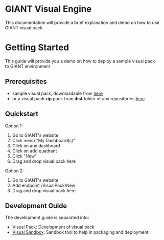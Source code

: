 
# GIANT Visual Engine

This documentation will provide a brief explanation and demo on how to use GIANT visual pack.

# Getting Started
This guide will provide you a demo on how to deploy a sample visual pack to GIANT environment

## Prerequisites
- sample visual pack, downloadable from [here](https://github.com/fx-giant/visual-pack-label/blob/master/dist/simpleLabel-1.0.0.zip)
- or a visual pack **zip** pack from **dist** folder of any repositories [here](https://github.com/fx-giant?utf8=%E2%9C%93&q=visual-pack&type=&language=)

## Quickstart
Option 1:

1. Go to GIANT's website
2. Click menu "My Dashboard(s)"
3. Click on any dashboard
4. Click on add quadrant
5. Click "New"
6. Drag and drop visual pack here

Option 2:
1. Go to GIANT's website
2. Add endpoint /VisualPack/New
3. Drag and drop visual pack here


## Development Guide

The development guide is separated into:


- [Visual Pack](https://github.com/fx-giant/giant-documentations/blob/master/visual/visual-pack.md): Development of visual pack
- [Visual Sandbox](https://github.com/fx-giant/giant-documentations/blob/master/visual/visual-sandbox.md): Sandbox tool to help in packaging and deployment